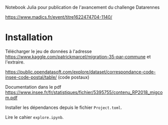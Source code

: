 Notebook Julia pour publication de l'avancement du challenge Datarennes

https://www.madics.fr/event/titre1622474704-1140/

# Installation

Télécharger le jeu de données à l'adresse https://www.kaggle.com/patrickmarcel/migration-35-par-commune et l'extraire.

https://public.opendatasoft.com/explore/dataset/correspondance-code-insee-code-postal/table/ (code postaux)

Documentation dans le pdf https://www.insee.fr/fr/statistiques/fichier/5395755/contenu_RP2018_migcom.pdf

Installer les dépendances depuis le fichier `Project.toml`.

Lire le cahier `explore.ipynb`.